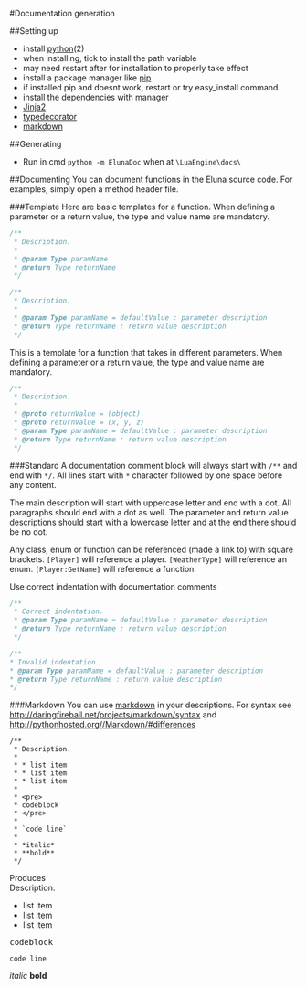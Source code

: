 #Documentation generation

##Setting up
- install [python](https://www.python.org/)(2)
 - when installing, tick to install the path variable
 - may need restart after for installation to properly take effect
- install a package manager like [pip](https://pip.pypa.io/en/latest/)
 - if installed pip and doesnt work, restart or try easy_install command
- install the dependencies with manager
 - [Jinja2](https://pypi.python.org/pypi/Jinja2)
 - [typedecorator](https://pypi.python.org/pypi/typedecorator)
 - [markdown](https://pypi.python.org/pypi/Markdown)

##Generating
- Run in cmd `python -m ElunaDoc` when at `\LuaEngine\docs\`

##Documenting
You can document functions in the Eluna source code. For examples, simply open a method header file.

###Template
Here are basic templates for a function. When defining a parameter or a return value, the type and value name are mandatory.
```c++
/**
 * Description.
 *
 * @param Type paramName
 * @return Type returnName
 */
```
```c++
/**
 * Description.
 *
 * @param Type paramName = defaultValue : parameter description
 * @return Type returnName : return value description
 */
```

This is a template for a function that takes in different parameters. When defining a parameter or a return value, the type and value name are mandatory.
```c++
/**
 * Description.
 *
 * @proto returnValue = (object)
 * @proto returnValue = (x, y, z)
 * @param Type paramName = defaultValue : parameter description
 * @return Type returnName : return value description
 */
```

###Standard
A documentation comment block will always start with `/**` and end with `*/`.
All lines start with `*` character followed by one space before any content.

The main description will start with uppercase letter and end with a dot. All paragraphs should end with a dot as well.
The parameter and return value descriptions should start with a lowercase letter and at the end there should be no dot.

Any class, enum or function can be referenced (made a link to) with square brackets.
`[Player]` will reference a player. `[WeatherType]` will reference an enum. `[Player:GetName]` will reference a function.

Use correct indentation with documentation comments
```c++
/**
 * Correct indentation.
 * @param Type paramName = defaultValue : parameter description
 * @return Type returnName : return value description
 */
```
```c++
/**
* Invalid indentation.
* @param Type paramName = defaultValue : parameter description
* @return Type returnName : return value description
*/
```

###Markdown
You can use [markdown](http://pythonhosted.org//Markdown/) in your descriptions.
For syntax see http://daringfireball.net/projects/markdown/syntax and http://pythonhosted.org//Markdown/#differences
```
/**
 * Description.
 *
 * * list item
 * * list item
 * * list item
 *
 * <pre>
 * codeblock
 * </pre>
 *
 * `code line`
 *
 * *italic*
 * **bold**
 */
```
Produces<br/>
Description.

* list item
* list item
* list item

<pre>
codeblock
</pre>

`code line`

*italic*
**bold**
